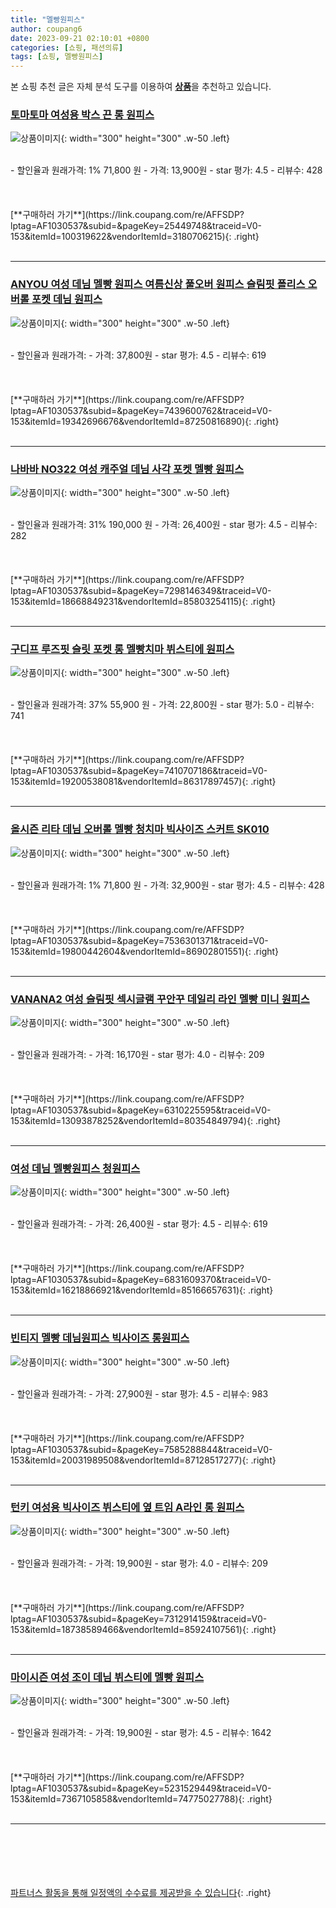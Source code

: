 ```yaml
---
title: "멜빵원피스"
author: coupang6
date: 2023-09-21 02:10:01 +0800
categories: [쇼핑, 패션의류]
tags: [쇼핑, 멜빵원피스]
---
```


본 쇼핑 추천 글은 자체 분석 도구를 이용하여 [**상품**](https://link.coupang.com/a/bao1ui)을 추천하고 있습니다.

### [토마토마 여성용 박스 끈 롱 원피스](https://link.coupang.com/re/AFFSDP?lptag=AF1030537&subid=&pageKey=25449748&traceid=V0-153&itemId=100319622&vendorItemId=3180706215)

![상품이미지](https://thumbnail6.coupangcdn.com/thumbnails/remote/230x230ex/image/vendor_inventory/4719/a87d0cc4cb895d8a783823791d8707c2275cb7b9b3b41d4cb8625c5bb9ed.jpg){: width="300" height="300" .w-50 .left}


<br>
- 할인율과 원래가격: 1%  71,800   원
- 가격: 13,900원
- star 평가: 4.5
- 리뷰수: 428
<br>
<br>
<br>
<br>
[**구매하러 가기**](https://link.coupang.com/re/AFFSDP?lptag=AF1030537&subid=&pageKey=25449748&traceid=V0-153&itemId=100319622&vendorItemId=3180706215){: .right}
<br>
<br>

---

### [ANYOU 여성 데님 멜빵 원피스 여름신상 풀오버 원피스 슬림핏 폴리스 오버롤 포켓 데님 원피스](https://link.coupang.com/re/AFFSDP?lptag=AF1030537&subid=&pageKey=7439600762&traceid=V0-153&itemId=19342696676&vendorItemId=87250816890)

![상품이미지](https://thumbnail10.coupangcdn.com/thumbnails/remote/230x230ex/image/vendor_inventory/e41f/9418e28bedb151b1d71cdd11ade3c128934ab0fea1cacba61bac916ee2e5.jpg){: width="300" height="300" .w-50 .left}


<br>
- 할인율과 원래가격: 
- 가격: 37,800원
- star 평가: 4.5
- 리뷰수: 619
<br>
<br>
<br>
<br>
[**구매하러 가기**](https://link.coupang.com/re/AFFSDP?lptag=AF1030537&subid=&pageKey=7439600762&traceid=V0-153&itemId=19342696676&vendorItemId=87250816890){: .right}
<br>
<br>

---

### [나바바 NO322 여성 캐주얼 데님 사각 포켓 멜빵 원피스](https://link.coupang.com/re/AFFSDP?lptag=AF1030537&subid=&pageKey=7298146349&traceid=V0-153&itemId=18668849231&vendorItemId=85803254115)

![상품이미지](https://thumbnail7.coupangcdn.com/thumbnails/remote/230x230ex/image/vendor_inventory/575f/7cf87f23fed630efc6785ba85e53f3c95a4650eb26ad100af6b25a70c043.jpg){: width="300" height="300" .w-50 .left}


<br>
- 할인율과 원래가격: 31%  190,000   원
- 가격: 26,400원
- star 평가: 4.5
- 리뷰수: 282
<br>
<br>
<br>
<br>
[**구매하러 가기**](https://link.coupang.com/re/AFFSDP?lptag=AF1030537&subid=&pageKey=7298146349&traceid=V0-153&itemId=18668849231&vendorItemId=85803254115){: .right}
<br>
<br>

---

### [구디프 루즈핏 슬릿 포켓 롱 멜빵치마 뷔스티에 원피스](https://link.coupang.com/re/AFFSDP?lptag=AF1030537&subid=&pageKey=7410707186&traceid=V0-153&itemId=19200538081&vendorItemId=86317897457)

![상품이미지](https://thumbnail10.coupangcdn.com/thumbnails/remote/230x230ex/image/rs_quotation_api/yfgwokgc/aa84720be4444056845505a88c794957.jpg){: width="300" height="300" .w-50 .left}


<br>
- 할인율과 원래가격: 37%  55,900   원
- 가격: 22,800원
- star 평가: 5.0
- 리뷰수: 741
<br>
<br>
<br>
<br>
[**구매하러 가기**](https://link.coupang.com/re/AFFSDP?lptag=AF1030537&subid=&pageKey=7410707186&traceid=V0-153&itemId=19200538081&vendorItemId=86317897457){: .right}
<br>
<br>

---

### [올시즌 리타 데님 오버롤 멜빵 청치마 빅사이즈 스커트 SK010](https://link.coupang.com/re/AFFSDP?lptag=AF1030537&subid=&pageKey=7536301371&traceid=V0-153&itemId=19800442604&vendorItemId=86902801551)

![상품이미지](https://thumbnail8.coupangcdn.com/thumbnails/remote/230x230ex/image/vendor_inventory/f802/c40628f19c6208d2ddf7b44b157279571eae02ccdae6eb245bc0dd49c127.jpg){: width="300" height="300" .w-50 .left}


<br>
- 할인율과 원래가격: 1%  71,800   원
- 가격: 32,900원
- star 평가: 4.5
- 리뷰수: 428
<br>
<br>
<br>
<br>
[**구매하러 가기**](https://link.coupang.com/re/AFFSDP?lptag=AF1030537&subid=&pageKey=7536301371&traceid=V0-153&itemId=19800442604&vendorItemId=86902801551){: .right}
<br>
<br>

---

### [VANANA2 여성 슬림핏 섹시글램 꾸안꾸 데일리 라인 멜빵 미니 원피스](https://link.coupang.com/re/AFFSDP?lptag=AF1030537&subid=&pageKey=6310225595&traceid=V0-153&itemId=13093878252&vendorItemId=80354849794)

![상품이미지](https://thumbnail9.coupangcdn.com/thumbnails/remote/230x230ex/image/vendor_inventory/996b/a90a7a92beac1ed7ff7e995bab9ff3c504b53aa0869d2f5538ea9c39e6c7.jpg){: width="300" height="300" .w-50 .left}


<br>
- 할인율과 원래가격: 
- 가격: 16,170원
- star 평가: 4.0
- 리뷰수: 209
<br>
<br>
<br>
<br>
[**구매하러 가기**](https://link.coupang.com/re/AFFSDP?lptag=AF1030537&subid=&pageKey=6310225595&traceid=V0-153&itemId=13093878252&vendorItemId=80354849794){: .right}
<br>
<br>

---

### [여성 데님 멜빵원피스 청원피스](https://link.coupang.com/re/AFFSDP?lptag=AF1030537&subid=&pageKey=6831609370&traceid=V0-153&itemId=16218866921&vendorItemId=85166657631)

![상품이미지](https://thumbnail8.coupangcdn.com/thumbnails/remote/230x230ex/image/vendor_inventory/2ef7/fe36242320258582de0f72995d55c13a897885fb985b7a344f6a137f30aa.jpg){: width="300" height="300" .w-50 .left}


<br>
- 할인율과 원래가격: 
- 가격: 26,400원
- star 평가: 4.5
- 리뷰수: 619
<br>
<br>
<br>
<br>
[**구매하러 가기**](https://link.coupang.com/re/AFFSDP?lptag=AF1030537&subid=&pageKey=6831609370&traceid=V0-153&itemId=16218866921&vendorItemId=85166657631){: .right}
<br>
<br>

---

### [빈티지 멜빵 데님원피스 빅사이즈 롱원피스](https://link.coupang.com/re/AFFSDP?lptag=AF1030537&subid=&pageKey=7585288844&traceid=V0-153&itemId=20031989508&vendorItemId=87128517277)

![상품이미지](https://thumbnail10.coupangcdn.com/thumbnails/remote/230x230ex/image/vendor_inventory/fed8/1bd18f574c4836f89dead22f0f3ad891ca0f3f1ff8204a186873a23eaeb3.jpg){: width="300" height="300" .w-50 .left}


<br>
- 할인율과 원래가격: 
- 가격: 27,900원
- star 평가: 4.5
- 리뷰수: 983
<br>
<br>
<br>
<br>
[**구매하러 가기**](https://link.coupang.com/re/AFFSDP?lptag=AF1030537&subid=&pageKey=7585288844&traceid=V0-153&itemId=20031989508&vendorItemId=87128517277){: .right}
<br>
<br>

---

### [턴키 여성용 빅사이즈 뷔스티에 옆 트임 A라인 롱 원피스](https://link.coupang.com/re/AFFSDP?lptag=AF1030537&subid=&pageKey=7312914159&traceid=V0-153&itemId=18738589466&vendorItemId=85924107561)

![상품이미지](https://thumbnail10.coupangcdn.com/thumbnails/remote/230x230ex/image/retail/images/2023/05/09/18/1/7f962e66-94f1-4b1f-8792-28c5093109b0.jpg){: width="300" height="300" .w-50 .left}


<br>
- 할인율과 원래가격: 
- 가격: 19,900원
- star 평가: 4.0
- 리뷰수: 209
<br>
<br>
<br>
<br>
[**구매하러 가기**](https://link.coupang.com/re/AFFSDP?lptag=AF1030537&subid=&pageKey=7312914159&traceid=V0-153&itemId=18738589466&vendorItemId=85924107561){: .right}
<br>
<br>

---

### [마이시즌 여성 조이 데님 뷔스티에 멜빵 원피스](https://link.coupang.com/re/AFFSDP?lptag=AF1030537&subid=&pageKey=5231529449&traceid=V0-153&itemId=7367105858&vendorItemId=74775027788)

![상품이미지](https://thumbnail10.coupangcdn.com/thumbnails/remote/230x230ex/image/retail/images/1677618171101815-32f4d5bc-a4a9-462a-b7af-8efc5e18b044.jpg){: width="300" height="300" .w-50 .left}


<br>
- 할인율과 원래가격: 
- 가격: 19,900원
- star 평가: 4.5
- 리뷰수: 1642
<br>
<br>
<br>
<br>
[**구매하러 가기**](https://link.coupang.com/re/AFFSDP?lptag=AF1030537&subid=&pageKey=5231529449&traceid=V0-153&itemId=7367105858&vendorItemId=74775027788){: .right}
<br>
<br>

---
<br><br><br><br><br> [파트너스 활동을 통해 일정액의 수수료를 제공받을 수 있습니다](https://link.coupang.com/a/bao1ui){: .right}
